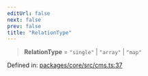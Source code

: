 ```yaml
---
editUrl: false
next: false
prev: false
title: "RelationType"
---
```


> **RelationType** = `"single"` \| `"array"` \| `"map"`

Defined in: [packages/core/src/cms.ts:37](https://github.com/bitswired/foldcms/blob/92f893e734b1102683a12bd11c6183cc24996bdf/packages/core/src/cms.ts#L37)
